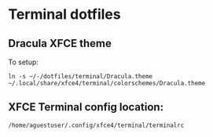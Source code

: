 # Terminal dotfiles

## Dracula XFCE theme

To setup:

``` shell
ln -s ~/-/dotfiles/terminal/Dracula.theme ~/.local/share/xfce4/terminal/colorschemes/Dracula.theme
```

## XFCE Terminal config location:

``` shell
/home/aguestuser/.config/xfce4/terminal/terminalrc
```

